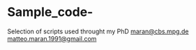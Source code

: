 # Sample_code-
Selection of scripts used throught my PhD
maran@cbs.mpg.de
matteo.maran.1991@gmail.com
